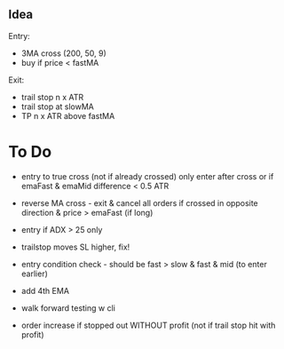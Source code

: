 ## Idea
Entry:
- 3MA cross (200, 50, 9)
- buy if price < fastMA

Exit:
- trail stop n x ATR 
- trail stop at slowMA
- TP n x ATR above fastMA


# To Do
+ entry to true cross (not if already crossed)
only enter after cross or if emaFast & emaMid difference < 0.5 ATR

+ reverse MA cross - exit & cancel all orders if crossed in opposite direction & price > emaFast (if long)

+ entry if ADX > 25 only

+ trailstop moves SL higher, fix!

- entry condition check - should be fast > slow & fast & mid (to enter earlier)

- add 4th EMA

- walk forward testing w cli

- order increase if stopped out WITHOUT profit (not if trail stop hit with profit)
